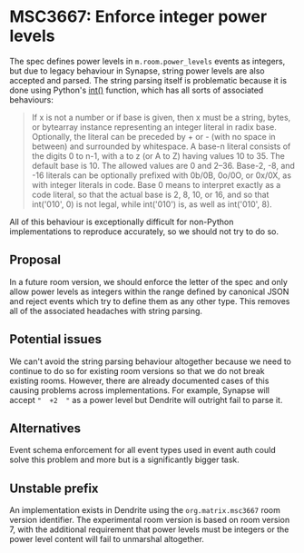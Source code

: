 # MSC3667: Enforce integer power levels

The spec defines power levels in `m.room.power_levels` events as integers, but due to legacy
behaviour in Synapse, string power levels are also accepted and parsed. The string parsing itself
is problematic because it is done using Python's [int()](https://docs.python.org/3/library/functions.html#int)
function, which has all sorts of associated behaviours:

> If x is not a number or if base is given, then x must be a string, bytes, or bytearray instance
> representing an integer literal in radix base. Optionally, the literal can be preceded by + or -
> (with no space in between) and surrounded by whitespace. A base-n literal consists of the digits 0
> to n-1, with a to z (or A to Z) having values 10 to 35. The default base is 10. The allowed values
> are 0 and 2–36. Base-2, -8, and -16 literals can be optionally prefixed with 0b/0B, 0o/0O, or 0x/0X,
> as with integer literals in code. Base 0 means to interpret exactly as a code literal, so that the
> actual base is 2, 8, 10, or 16, and so that int('010', 0) is not legal, while int('010') is, as
> well as int('010', 8).

All of this behaviour is exceptionally difficult for non-Python implementations to reproduce
accurately, so we should not try to do so. 

## Proposal

In a future room version, we should enforce the letter of the spec and only allow power levels
as integers within the range defined by canonical JSON and reject events which try to define them as any other type. This removes all of the
associated headaches with string parsing.

## Potential issues

We can't avoid the string parsing behaviour altogether because we need to continue to do so for
existing room versions so that we do not break existing rooms. However, there are already documented
cases of this causing problems across implementations. For example, Synapse will accept `"  +2  "` as
a power level but Dendrite will outright fail to parse it.

## Alternatives

Event schema enforcement for all event types used in event auth could solve this problem and
more but is a significantly bigger task.

## Unstable prefix

An implementation exists in Dendrite using the `org.matrix.msc3667` room version identifier. The
experimental room version is based on room version 7, with the additional requirement that power
levels must be integers or the power level content will fail to unmarshal altogether.
